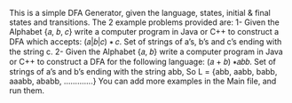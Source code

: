This is a simple DFA Generator, given the language, states, initial & final states and transitions. The 2 example problems provided are: 1- Given the Alphabet {𝑎, 𝑏, 𝑐} write a computer program in Java or C++ to construct a DFA which accepts: (𝑎|𝑏|𝑐) ∗ 𝑐. Set of strings of a’s, b’s and c’s ending with the string c. 2- Given the Alphabet {𝑎, 𝑏} write a computer program in Java or C++ to construct a DFA for the following language: (𝑎 + 𝑏) ∗𝑎𝑏𝑏. Set of strings of a’s and b’s ending with the string abb, So L = {abb, aabb, babb, aaabb, ababb, ………….} You can add more examples in the Main file, and run them.
